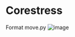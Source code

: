 # Corestress

Format move.py
![image](https://github.com/user-attachments/assets/57018077-b4c2-4ddd-8a9b-77c2bfff30c2)
